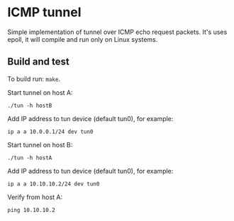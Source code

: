 # ICMP tunnel
Simple implementation of tunnel over ICMP echo request packets. It's uses epoll, it will compile and run only on Linux systems.

## Build and test
To build run: `make`.

Start tunnel on host A:
```
./tun -h hostB
```

Add IP address to tun device (default tun0), for example:
```
ip a a 10.0.0.1/24 dev tun0
```

Start tunnel on host B:
```
./tun -h hostA
```

Add IP address to tun device (default tun0), for example:
```
ip a a 10.10.10.2/24 dev tun0
```

Verify from host A:
```
ping 10.10.10.2
```
